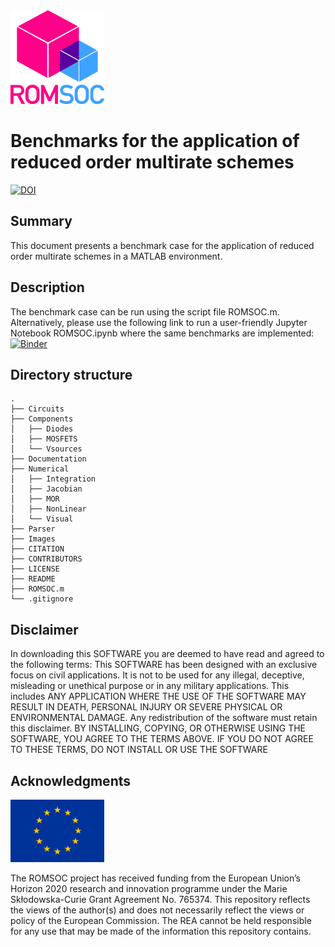 <img src="images/romsoclogo-logo.png" alt="ROMSOC logo"  width="150"/>

# Benchmarks for the application of reduced order multirate schemes
[![DOI](https://zenodo.org/badge/DOI/10.5281/zenodo.5171813.svg)](https://doi.org/10.5281/zenodo.5171813)

## Summary
This document presents a benchmark case for the application of reduced order multirate schemes in a MATLAB environment.

## Description
The benchmark case can be run using the script file ROMSOC.m. Alternatively, please use the following link to run a user-friendly Jupyter Notebook ROMSOC.ipynb where the same benchmarks are implemented:
[![Binder](https://mybinder.org/badge_logo.svg)](https://mybinder.org/v2/gh/ROMSOC/benchmarks-ROMR-schemes/HEAD?labpath=ROMSOC.ipynb)

## Directory structure
```
.
├── Circuits
├── Components
│   ├── Diodes
│   ├── MOSFETS
│   └── Vsources
├── Documentation
├── Numerical
│   ├── Integration
│   ├── Jacobian
│   ├── MOR
│   ├── NonLinear
│   └── Visual
├── Parser
├── Images
├── CITATION
├── CONTRIBUTORS
├── LICENSE
├── README
├── ROMSOC.m
└── .gitignore
```
## Disclaimer
In downloading this SOFTWARE you are deemed to have read and agreed to the following terms:
This SOFTWARE has been designed with an exclusive focus on civil applications. It is not to be used
for any illegal, deceptive, misleading or unethical purpose or in any military applications. This includes ANY APPLICATION WHERE THE USE OF THE SOFTWARE MAY RESULT IN DEATH,
PERSONAL INJURY OR SEVERE PHYSICAL OR ENVIRONMENTAL DAMAGE. Any redistribution of the software must retain this disclaimer. BY INSTALLING, COPYING, OR OTHERWISE
USING THE SOFTWARE, YOU AGREE TO THE TERMS ABOVE. IF YOU DO NOT AGREE TO
THESE TERMS, DO NOT INSTALL OR USE THE SOFTWARE

## Acknowledgments
<img src="images/EU_Flag.png" alt="EU Flag"  width="150" height="100" />

The ROMSOC project has received funding from the European Union’s Horizon 2020 research and innovation programme under the Marie Skłodowska-Curie Grant Agreement No. 765374.
This repository reflects the views of the author(s) and does not necessarily reflect the views or policy of the European Commission. The REA cannot be held responsible for any use that may be made of the information this repository contains.
